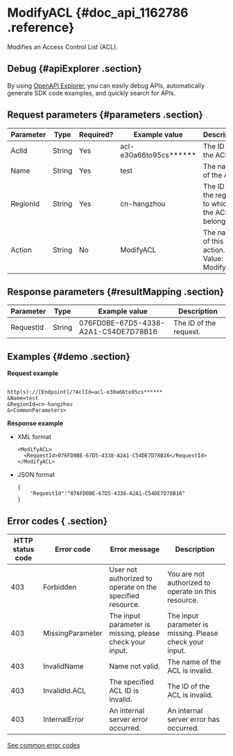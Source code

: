 # ModifyACL {#doc_api_1162786 .reference}

Modifies an Access Control List \(ACL\).

## Debug {#apiExplorer .section}

By using [OpenAPI Explorer](https://api.aliyun.com/#product=Smartag&api=ModifyACL), you can easily debug APIs, automatically generate SDK code examples, and quickly search for APIs.

## Request parameters {#parameters .section}

|Parameter|Type|Required?|Example value|Description|
|---------|----|---------|-------------|-----------|
|AclId|String|Yes|acl-e30a66to95cs\*\*\*\*\*\*|The ID of the ACL.|
|Name|String|Yes|test|The name of the ACL.|
|RegionId|String|Yes|cn-hangzhou|The ID of the region to which the ACL belongs.|
|Action|String|No|ModifyACL|The name of this action. Value: ModifyACL|

## Response parameters {#resultMapping .section}

|Parameter|Type|Example value|Description|
|---------|----|-------------|-----------|
|RequestId|String|076FD0BE-67D5-4338-A2A1-C54DE7D78B16|The ID of the request.|

## Examples {#demo .section}

**Request example**

``` {#request_demo}

http(s)://[Endpoint]/?AclId=acl-e30a66to95cs******
&Name=test
&RegionId=cn-hangzhou
&<CommonParameters>

```

**Response example**

-   XML format

    ``` {#xml_return_success_demo}
    <ModifyACL>
      <RequestId>076FD0BE-67D5-4338-A2A1-C54DE7D78B16</RequestId>
    </ModifyACL>
    
    ```

-   JSON format

    ``` {#json_return_success_demo}
    {
    	"RequestId":"076FD0BE-67D5-4338-A2A1-C54DE7D78B16"
    }
    ```


## Error codes { .section}

|HTTP status code|Error code|Error message|Description|
|----------------|----------|-------------|-----------|
|403|Forbidden|User not authorized to operate on the specified resource.|You are not authorized to operate on this resource.|
|403|MissingParameter|The input parameter is missing, please check your input.|The input parameter is missing. Please check your input.|
|403|InvalidName|Name not valid.|The name of the ACL is invalid.|
|403|InvalidId.ACL|The specified ACL ID is invalid.|The ID of the ACL is invalid.|
|403|InternalError|An internal server error occurred.|An internal server error has occurred.|

[See common error codes](https://error-center.aliyun.com/status/product/Smartag)

